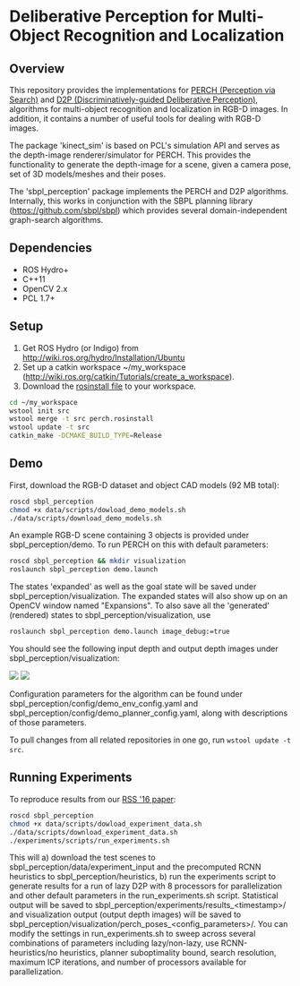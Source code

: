 # Deliberative Perception for Multi-Object Recognition and Localization

Overview
--------
This repository provides the implementations for <a href="http://www.cs.cmu.edu/~venkatrn/papers/icra16a.pdf">PERCH (Perception via Search)</a> and <a href="http://www.cs.cmu.edu/~venkatrn/papers/rss16.pdf">D2P (Discriminatively-guided Deliberative Perception)</a>, algorithms for multi-object recognition and localization in RGB-D images. In addition, it contains a number of useful tools for dealing with RGB-D images.

The package 'kinect_sim' is based on PCL's simulation API and serves as the depth-image renderer/simulator for PERCH. This provides the functionality to generate the depth-image for a scene, given a camera pose, set of 3D models/meshes and their poses.

The 'sbpl_perception' package implements the PERCH and D2P algorithms. Internally, this works in conjunction with the SBPL planning library (https://github.com/sbpl/sbpl) which provides several domain-independent graph-search algorithms.

Dependencies
------------

- ROS Hydro+
- C++11
- OpenCV 2.x
- PCL 1.7+

Setup
-----

1. Get ROS Hydro (or Indigo) from http://wiki.ros.org/hydro/Installation/Ubuntu
2. Set up a catkin workspace ~/my_workspace (http://wiki.ros.org/catkin/Tutorials/create_a_workspace).
3. Download the <a href="https://raw.githubusercontent.com/venkatrn/perception/master/perch.rosinstall" download="perch.rosinstall">rosinstall file</a> to your workspace.

```bash
cd ~/my_workspace
wstool init src
wstool merge -t src perch.rosinstall
wstool update -t src
catkin_make -DCMAKE_BUILD_TYPE=Release
```

Demo
----
First, download the RGB-D dataset and object CAD models (92 MB total):

```bash
roscd sbpl_perception 
chmod +x data/scripts/dowload_demo_models.sh
./data/scripts/download_demo_models.sh
```

An example RGB-D scene containing 3 objects is provided under sbpl_perception/demo. To run PERCH on this with default parameters:

```bash
roscd sbpl_perception && mkdir visualization
roslaunch sbpl_perception demo.launch 
```

The states 'expanded' as well as the goal state will be saved under sbpl_perception/visualization. The expanded states will also show up on an OpenCV window named "Expansions". To also save all the 'generated' (rendered) states to sbpl_perception/visualization, use

```bash
roslaunch sbpl_perception demo.launch image_debug:=true
```
You should see the following input depth and output depth images under sbpl_perception/visualization:

![](https://cloud.githubusercontent.com/assets/1756204/15489006/ca12e31c-2129-11e6-9eed-4b984dd081fc.png)
![](https://cloud.githubusercontent.com/assets/1756204/15489005/ca10b7e0-2129-11e6-966e-b75c6a43ff3d.png)

Configuration parameters for the algorithm can be found under sbpl_perception/config/demo_env_config.yaml and sbpl_perception/config/demo_planner_config.yaml, along with descriptions of those parameters.

To pull changes from all related repositories in one go, run ```wstool update -t src```.

Running Experiments
-------------------

To reproduce results from our <a href="http://www.cs.cmu.edu/~venkatrn/papers/rss16.pdf">RSS '16 paper</a>:

```bash
roscd sbpl_perception 
chmod +x data/scripts/dowload_experiment_data.sh
./data/scripts/download_experiment_data.sh
./experiments/scripts/run_experiments.sh
```

This will a) download the test scenes to sbpl_perception/data/experiment_input and the precomputed RCNN heuristics to sbpl_perception/heuristics, b) run the experiments script to generate results for a run of lazy D2P with 8 processors for parallelization and other default parameters in the run_experiments.sh script. Statistical output will be saved to sbpl_perception/experiments/results_\<timestamp\>/ and visualization output (output depth images) will be saved to sbpl_perception/visualization/perch_poses_\<config_parameters\>/. You can modify the settings in run_experiments.sh to sweep across several combinations of parameters including lazy/non-lazy, use RCNN-heuristics/no heuristics, planner suboptimality bound, search resolution, maximum ICP iterations, and number of processors available for parallelization.


